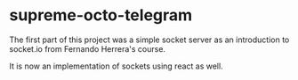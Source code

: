 # supreme-octo-telegram
The first part of this  project was a simple socket server as an introduction to socket.io from Fernando Herrera's course.

It is now an implementation of sockets using react as well.

